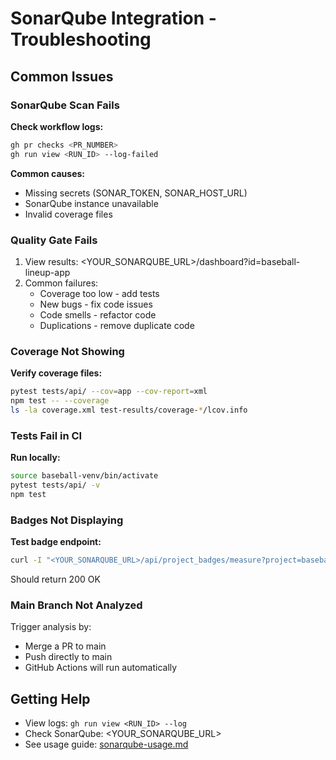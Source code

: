 # SonarQube Integration - Troubleshooting

## Common Issues

### SonarQube Scan Fails

**Check workflow logs:**
```bash
gh pr checks <PR_NUMBER>
gh run view <RUN_ID> --log-failed
```

**Common causes:**
- Missing secrets (SONAR_TOKEN, SONAR_HOST_URL)
- SonarQube instance unavailable
- Invalid coverage files

### Quality Gate Fails

1. View results: <YOUR_SONARQUBE_URL>/dashboard?id=baseball-lineup-app
2. Common failures:
   - Coverage too low - add tests
   - New bugs - fix code issues
   - Code smells - refactor code
   - Duplications - remove duplicate code

### Coverage Not Showing

**Verify coverage files:**
```bash
pytest tests/api/ --cov=app --cov-report=xml
npm test -- --coverage
ls -la coverage.xml test-results/coverage-*/lcov.info
```

### Tests Fail in CI

**Run locally:**
```bash
source baseball-venv/bin/activate
pytest tests/api/ -v
npm test
```

### Badges Not Displaying

**Test badge endpoint:**
```bash
curl -I "<YOUR_SONARQUBE_URL>/api/project_badges/measure?project=baseball-lineup-app&metric=alert_status"
```

Should return 200 OK

### Main Branch Not Analyzed

Trigger analysis by:
- Merge a PR to main
- Push directly to main
- GitHub Actions will run automatically

## Getting Help

- View logs: `gh run view <RUN_ID> --log`
- Check SonarQube: <YOUR_SONARQUBE_URL>
- See usage guide: [sonarqube-usage.md](sonarqube-usage.md)